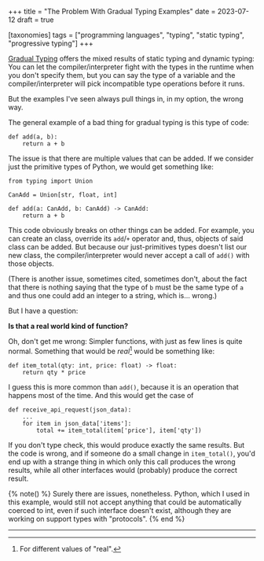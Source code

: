 +++
title = "The Problem With Gradual Typing Examples"
date = 2023-07-12
draft = true

[taxonomies]
tags = ["programming languages", "typing", "static typing", "progressive typing"]
+++

[Gradual Typing](https://en.wikipedia.org/wiki/Gradual_typing) offers the mixed
results of static typing and dynamic typing: You can let the
compiler/interpreter fight with the types in the runtime when you don't specify
them, but you can say the type of a variable and the compiler/interpreter will
pick incompatible type operations before it runs.

But the examples I've seen always pull things in, in my option, the wrong way.

<!-- more -->

The general example of a bad thing for gradual typing is this type of code:

```
def add(a, b):
    return a + b
```

The issue is that there are multiple values that can be added. If we consider
just the primitive types of Python, we would get something like:

```
from typing import Union

CanAdd = Union[str, float, int]

def add(a: CanAdd, b: CanAdd) -> CanAdd:
    return a + b
```

This code obviously breaks on other things can be added. For example, you can
create an class, override its `add`/`+` operator and, thus, objects of said
class can be added. But because our just-primitives types doesn't list our new
class, the compiler/interpreter would never accept a call of `add()` with those
objects.

(There is another issue, sometimes cited, sometimes don't, about the fact that
there is nothing saying that the type of `b` must be the same type of `a` and
thus one could add an integer to a string, which is... wrong.)

But I have a question:

**Is that a real world kind of function?**

Oh, don't get me wrong: Simpler functions, with just as few lines is quite
normal. Something that would be *real*[^1] would be something like:

```
def item_total(qty: int, price: float) -> float:
    return qty * price
```

I guess this is more common than `add()`, because it is an operation that
happens most of the time. And this would get the case of

```
def receive_api_request(json_data):
    ...
    for item in json_data['items']:
        total += item_total(item['price'], item['qty'])
```

If you don't type check, this would produce exactly the same results. But the
code is wrong, and if someone do a small change in `item_total()`, you'd end up
with a strange thing in which only this call produces the wrong results, while
all other interfaces would (probably) produce the correct result.

{% note() %}
Surely there are issues, nonetheless. Python, which I used in this example,
would still not accept anything that could be automatically coerced to int,
even if such interface doesn't exist, although they are working on support
types with "protocols".
{% end %}

---

[^1]: For different values of "real".
